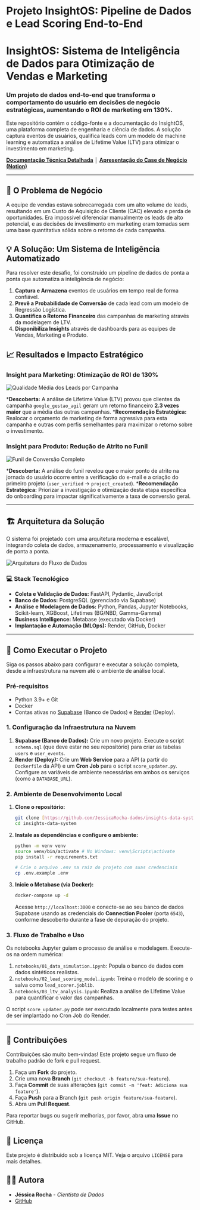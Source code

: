 # Projeto InsightOS: Pipeline de Dados e Lead Scoring End-to-End

# InsightOS: Sistema de Inteligência de Dados para Otimização de Vendas e Marketing

### Um projeto de dados end-to-end que transforma o comportamento do usuário em decisões de negócio estratégicas, aumentando o ROI de marketing em 130%.

Este repositório contém o código-fonte e a documentação do InsightOS, uma plataforma completa de engenharia e ciência de dados. A solução captura eventos de usuários, qualifica leads com um modelo de machine learning e automatiza a análise de Lifetime Value (LTV) para otimizar o investimento em marketing.

[**Documentação Técnica Detalhada**](https://jessicarocha-dados.github.io/insights-data-system/) │ [**Apresentação do Case de Negócio (Notion)**](https://subsequent-sedum-70d.notion.site/Projeto-InsightOS-Hub-Estrat-gico-de-Resultados-2713b90412c580bea009e48c7d2a8483)

---
## 🎯 O Problema de Negócio

A equipe de vendas estava sobrecarregada com um alto volume de leads, resultando em um Custo de Aquisição de Cliente (CAC) elevado e perda de oportunidades. Era impossível diferenciar manualmente os leads de alto potencial, e as decisões de investimento em marketing eram tomadas sem uma base quantitativa sólida sobre o retorno de cada campanha.

## 💡 A Solução: Um Sistema de Inteligência Automatizado

Para resolver este desafio, foi construído um pipeline de dados de ponta a ponta que automatiza a inteligência de negócio:

1.  **Captura e Armazena** eventos de usuários em tempo real de forma confiável.
2.  **Prevê a Probabilidade de Conversão** de cada lead com um modelo de Regressão Logística.
3.  **Quantifica o Retorno Financeiro** das campanhas de marketing através da modelagem de LTV.
4.  **Disponibiliza Insights** através de dashboards para as equipes de Vendas, Marketing e Produto.


## 📈 Resultados e Impacto Estratégico

### Insight para Marketing: Otimização de ROI de 130%

![Qualidade Média dos Leads por Campanha](./doc/img/qualidade_por_campanha.png)

***Descoberta:** A análise de Lifetime Value (LTV) provou que clientes da campanha `google_gestao_agil` geram um retorno financeiro **2.3 vezes maior** que a média das outras campanhas.
***Recomendação Estratégica:** Realocar o orçamento de marketing de forma agressiva para esta campanha e outras com perfis semelhantes para maximizar o retorno sobre o investimento.

### Insight para Produto: Redução de Atrito no Funil

![Funil de Conversão Completo](./doc/img/funil_conversao.png)

***Descoberta:** A análise do funil revelou que o maior ponto de atrito na jornada do usuário ocorre entre a verificação do e-mail e a criação do primeiro projeto (`user_verified` → `project_created`).
***Recomendação Estratégica:** Priorizar a investigação e otimização desta etapa específica do onboarding para impactar significativamente a taxa de conversão geral.

---
## 🏗️ Arquitetura da Solução

O sistema foi projetado com uma arquitetura moderna e escalável, integrando coleta de dados, armazenamento, processamento e visualização de ponta a ponta.

![Arquitetura do Fluxo de Dados](./doc/img/arquitetura-fluxo.png)

### 💻 Stack Tecnológico

* **Coleta e Validação de Dados:** FastAPI, Pydantic, JavaScript
* **Banco de Dados:** PostgreSQL (gerenciado via Supabase)
* **Análise e Modelagem de Dados:** Python, Pandas, Jupyter Notebooks, Scikit-learn, XGBoost, Lifetimes (BG/NBD, Gamma-Gamma)
* **Business Intelligence:** Metabase (executado via Docker)
* **Implantação e Automação (MLOps):** Render, GitHub, Docker

---
## 🚀 Como Executar o Projeto

Siga os passos abaixo para configurar e executar a solução completa, desde a infraestrutura na nuvem até o ambiente de análise local.

### Pré-requisitos

* Python 3.9+ e Git
* Docker
* Contas ativas no [Supabase](https://supabase.com/) (Banco de Dados) e [Render](https://render.com/) (Deploy).

### 1. Configuração da Infraestrutura na Nuvem

1.  **Supabase (Banco de Dados):** Crie um novo projeto. Execute o script `schema.sql` (que deve estar no seu repositório) para criar as tabelas `users` e `user_events`. 
2.  **Render (Deploy):** Crie um **Web Service** para a API (a partir do `Dockerfile` da API) e um **Cron Job** para o script `score_updater.py`. Configure as variáveis de ambiente necessárias em ambos os serviços (como a `DATABASE_URL`). 

### 2. Ambiente de Desenvolvimento Local

1.  **Clone o repositório:**
    ```bash
    git clone [https://github.com/JessicaRocha-dados/insights-data-system.git](https://github.com/JessicaRocha-dados/insights-data-system.git)
    cd insights-data-system
    ```

2.  **Instale as dependências e configure o ambiente:**
    ```bash
    python -m venv venv
    source venv/bin/activate # No Windows: venv\Scripts\activate
    pip install -r requirements.txt
    
    # Crie o arquivo .env na raiz do projeto com suas credenciais
    cp .env.example .env 
    ```
    

3.  **Inicie o Metabase (via Docker):**
    ```bash
    docker-compose up -d
    ```
    Acesse `http://localhost:3000` e conecte-se ao seu banco de dados Supabase usando as credenciais do **Connection Pooler** (porta `6543`), conforme descoberto durante a fase de depuração do projeto. 

### 3. Fluxo de Trabalho e Uso

Os notebooks Jupyter guiam o processo de análise e modelagem. Execute-os na ordem numérica:

1.  `notebooks/01_data_simulation.ipynb`: Popula o banco de dados com dados sintéticos realistas. 
2.  `notebooks/02_lead_scoring_model.ipynb`: Treina o modelo de scoring e o salva como `lead_scorer.joblib`.
3.  `notebooks/03_ltv_analysis.ipynb`: Realiza a análise de Lifetime Value para quantificar o valor das campanhas. 

O script `score_updater.py` pode ser executado localmente para testes antes de ser implantado no Cron Job do Render.

---

## 🤝 Contribuições

Contribuições são muito bem-vindas! Este projeto segue um fluxo de trabalho padrão de fork e pull request.

1.  Faça um **Fork** do projeto.
2.  Crie uma nova **Branch** (`git checkout -b feature/sua-feature`).
3.  Faça **Commit** de suas alterações (`git commit -m 'feat: Adiciona sua feature'`).
4.  Faça **Push** para a Branch (`git push origin feature/sua-feature`).
5.  Abra um **Pull Request**.

Para reportar bugs ou sugerir melhorias, por favor, abra uma **Issue** no GitHub.

## 📄 Licença

Este projeto é distribuído sob a licença MIT. Veja o arquivo `LICENSE` para mais detalhes.

## 👩‍💻 Autora

* **Jéssica Rocha** - *Cientista de Dados*
* [GitHub](https.github.com/JessicaRocha-dados)

